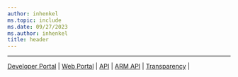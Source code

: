 ```yaml
---
author: inhenkel
ms.topic: include
ms.date: 09/27/2023
ms.author: inhenkel
title: header
---
```


<hr color="#5ea0ef" size="10" />

[Developer Portal](https://api-portal.videoindexer.ai/) | [Web Portal](https://www.videoindexer.ai) | [API](https://api-portal.videoindexer.ai/api-details#api=Operations&operation=Get-Account-Access-Token) | [ARM API](/rest/api/videoindexer/preview/accounts) | [Transparency](/legal/azure-video-indexer/transparency-note?context=%2Fazure%2Fazure-video-indexer%2Fcontext%2Fcontext) |
